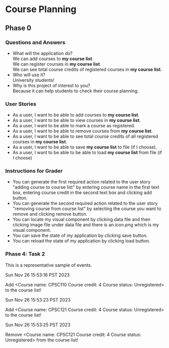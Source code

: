 # Course Planning

## Phase 0

### Questions and Answers
- What will the application do?   
We can add courses to **my course list**.  
We can register courses in **my course list**.  
We can see total course credits of registered courses in **my course list**.
- Who will use it?  
University students!
- Why is this project of interest to you?  
Because it can help students to check their course planning.  

### User Stories  
- As a user, I want to be able to add courses to **my course list**.
- As a user, I want to be able to view courses in **my course list**.
- As a user, I want to be able to mark a course as registered.
- As a user, I want to be able to remove courses from **my course list**.
- As a user, I want to be able to see total course credits of all registered courses in **my course list**.  
- As a user, I want to be able to save **my course list** to file (if I choose).
- As a user, I want to be able to be able to load **my course list** from file (if I choose)

### Instructions for Grader
- You can generate the first required action related to the user story 
"adding course to course list" by entering course name in the first text box, 
entering course credit in the second text box and clicking add button. 
- You can generate the second required action related to the user story 
"removing course from course list" by selecting the course you want to remove 
and clicking remove button. 
- You can locate my visual component by clicking data file and then clicking image file under data file
and there is an icon.png which is my visual component.
- You can save the state of my application by clicking save button.
- You can reload the state of my application by clicking load button.
 
### Phase 4: Task 2
This is a representative sample of events. 

Sun Nov 26 15:53:16 PST 2023

Add <Course name: CPSC110 Course credit: 4 Course status: Unregistered> to the course list!

Sun Nov 26 15:53:23 PST 2023

Add <Course name: CPSC121 Course credit: 4 Course status: Unregistered> to the course list!

Sun Nov 26 15:53:25 PST 2023

Remove <Course name: CPSC121 Course credit: 4 Course status: Unregistered> from the course list!